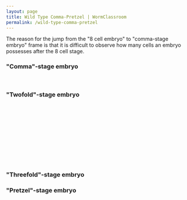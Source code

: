 ```yaml
---
layout: page
title: Wild Type Comma-Pretzel | WormClassroom
permalink: /wild-type-comma-pretzel
---
```

The reason for the jump from the "8 cell embryo" to "comma-stage embryo"
frame is that it is difficult to observe how many cells an embryo
possesses after the 8 cell stage.

### "Comma"-stage embryo

<div data="/files/worm/toCommaA.mov" type="div/quicktime" width="210"
height="160">

 

</div>

### "Twofold"-stage embryo

<div style="width: 210px; height: 160px;"
data="/files/worm/toTwoFoldA.mov" type="div/quicktime" width="210"
height="160">

</div>

### "Threefold"-stage embryo

<div data="/files/worm/toThreeFoldA.mov" type="div/quicktime"
width="210" height="160">

</div>

### "Pretzel"-stage embryo

<div data="/files/worm/toPretzelA.mov" type="div/quicktime" width="210"
height="160">

</div>
